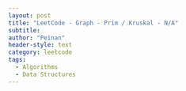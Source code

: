 ```yaml
---
layout: post
title: "LeetCode - Graph - Prim / Kruskal - N/A"
subtitle:
author: "Peinan"
header-style: text
category: leetcode
tags:
  - Algorithms
  - Data Structures
---
```


